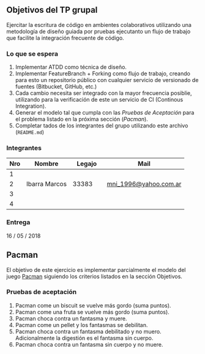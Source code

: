 ## Objetivos del TP grupal
Ejercitar la escritura de código en ambientes colaborativos utilizando una metodología de diseño guiada por pruebas ejecutanto un flujo de trabajo que facilite la integración frecuente de código.

### Lo que se espera

1. Implementar ATDD como técnica de diseño.  
2. Implementar FeatureBranch + Forking como flujo de trabajo, creando para esto un repositorio público con cualquier servicio de versionado de fuentes (Bitbucket, GitHub, etc.)
3. Cada cambio necesita ser integrado con la mayor frecuencia posiblie, utilizando para la verificación de este un servicio de CI (Continous Integration).
4. Generar el modelo tal que cumpla con las _Pruebas de Aceptación_ para el problema listado en la próxima sección (_Pacman_).
5. Completar tados de los integrantes del grupo utilizando este archivo (```README.md```)

### Integrantes

Nro | Nombre | Legajo | Mail
----|--------|--------|------
1   |        |        |
2   | Ibarra Marcos| 33383       | mni_1996@yahoo.com.ar
3   |        |        |
4   |        |        |
    
### Entrega

16 / 05 / 2018

## Pacman

El objetivo de este ejercicio es implementar parcialmente el modelo del juego [Pacman][2] siguiendo los criterios listados en la sección Objetivos.

### Pruebas de aceptación

1. Pacman come un biscuit se vuelve más gordo (suma puntos).
2. Pacman come una fruta se vuelve más gordo (suma puntos).
3. Pacman choca contra un fantasma y muere.
4. Pacman come un pellet y los fantasmas se debilitan.
5. Pacman choca contra un fantasma debilitado y no muero. Adicionalmente la digestión es el fantasma sin cuerpo.
6. Pacman choca contra un fantasma sin cuerpo y no muere.


[1]: https://travis-ci.org/
[2]: https://en.wikipedia.org/wiki/Pac-Man
